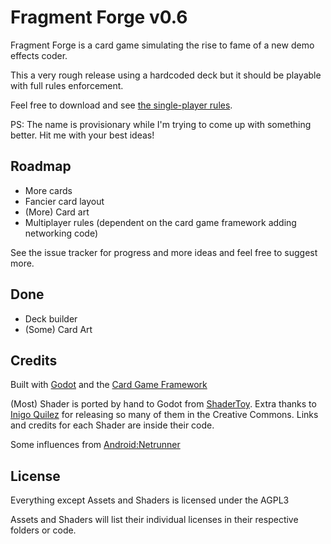 # Fragment Forge v0.6

Fragment Forge is a card game simulating the rise to fame of a new demo effects coder.

This a very rough release using a hardcoded deck but it should be playable with full rules enforcement.

Feel free to download and see [the single-player rules](SP_RULES.md). 

PS: The name is provisionary while I'm trying to come up with something better. Hit me with your best ideas!

## Roadmap

* More cards
* Fancier card layout
* (More) Card art
* Multiplayer rules (dependent on the card game framework adding networking code)

See the issue tracker for progress and more ideas and feel free to suggest more.

## Done

* Deck builder
* (Some) Card Art

## Credits

Built with [Godot](https://godotengine.org/) and the [Card Game Framework](https://github.com/db0/godot-card-game-framework)

(Most) Shader is ported by hand to Godot from [ShaderToy](https://www.shadertoy.com). Extra thanks to [Inigo Quilez](https://www.iquilezles.org) for releasing so many of them in the Creative Commons. Links and credits for each Shader are inside their code.

Some influences from [Android:Netrunner](https://en.wikipedia.org/wiki/Android:_Netrunner)

## License

Everything except Assets and Shaders is licensed under the AGPL3

Assets and Shaders will list their individual licenses in their respective folders or code.
